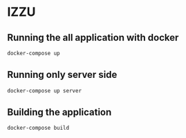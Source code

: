 # IZZU

## Running the all application with docker

```bash
docker-compose up
```

## Running only server side

```bash
docker-compose up server
```

## Building the application

```bash
docker-compose build
```
